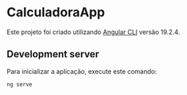 # CalculadoraApp

Este projeto foi criado utilizando [Angular CLI](https://github.com/angular/angular-cli) versão 19.2.4.

## Development server

Para inicializar a aplicação, execute este comando:

```bash
ng serve
```